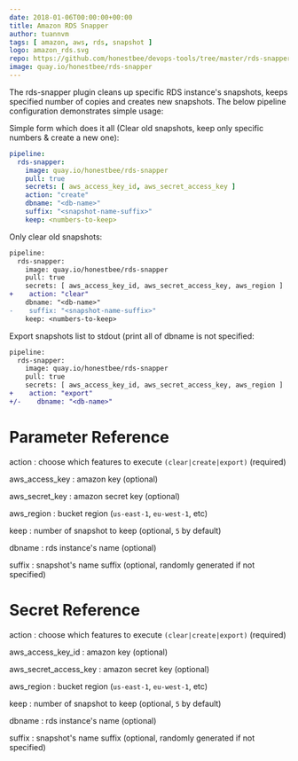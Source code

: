 ```yaml
---
date: 2018-01-06T00:00:00+00:00
title: Amazon RDS Snapper
author: tuannvm
tags: [ amazon, aws, rds, snapshot ]
logo: amazon_rds.svg
repo: https://github.com/honestbee/devops-tools/tree/master/rds-snapper
image: quay.io/honestbee/rds-snapper
---
```


The rds-snapper plugin cleans up specific RDS instance's snapshots, keeps specified number of copies and creates new snapshots. The below pipeline configuration demonstrates simple usage:

Simple form which does it all (Clear old snapshots, keep only specific numbers & create a new one):

```yaml
pipeline:
  rds-snapper:
    image: quay.io/honestbee/rds-snapper
    pull: true
    secrets: [ aws_access_key_id, aws_secret_access_key ]
    action: "create"
    dbname: "<db-name>"
    suffix: "<snapshot-name-suffix>"
    keep: <numbers-to-keep>
```

Only clear old snapshots:

```diff
pipeline:
  rds-snapper:
    image: quay.io/honestbee/rds-snapper
    pull: true
    secrets: [ aws_access_key_id, aws_secret_access_key, aws_region ]
+    action: "clear"
    dbname: "<db-name>"
-    suffix: "<snapshot-name-suffix>"
    keep: <numbers-to-keep>
```

Export snapshots list to stdout (print all of dbname is not specified:

```diff
pipeline:
  rds-snapper:
    image: quay.io/honestbee/rds-snapper
    pull: true
    secrets: [ aws_access_key_id, aws_secret_access_key, aws_region ]
+    action: "export"
+/-    dbname: "<db-name>"
```

# Parameter Reference

action
: choose which features to execute `(clear|create|export)` (required)

aws_access_key
: amazon key (optional)

aws_secret_key
: amazon secret key (optional)

aws_region
: bucket region (`us-east-1`, `eu-west-1`, etc)

keep
: number of snapshot to keep (optional, `5` by default)

dbname
: rds instance's name (optional)

suffix
: snapshot's name suffix (optional, randomly generated if not specified)

# Secret Reference

action
: choose which features to execute `(clear|create|export)` (required)

aws_access_key_id
: amazon key (optional)

aws_secret_access_key
: amazon secret key (optional)

aws_region
: bucket region (`us-east-1`, `eu-west-1`, etc)

keep
: number of snapshot to keep (optional, `5` by default)

dbname
: rds instance's name (optional)

suffix
: snapshot's name suffix (optional, randomly generated if not specified)